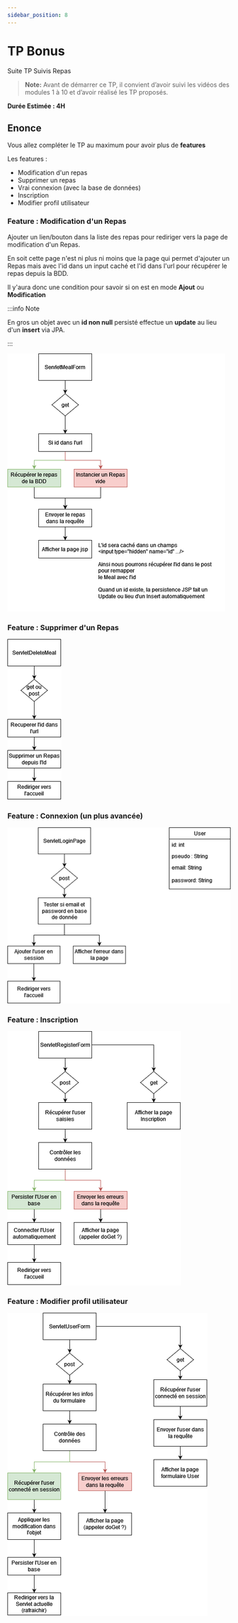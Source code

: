 ```yaml
---
sidebar_position: 8
---
```


# TP Bonus

Suite TP Suivis Repas

> **Note:** Avant de démarrer ce TP, il convient d’avoir suivi les vidéos des modules 1 à 10 et d’avoir réalisé les TP proposés.

**Durée Estimée : 4H**

## Enonce

Vous allez compléter le TP au maximum pour avoir plus de **features** 

Les features :
- Modification d'un repas
- Supprimer un repas
- Vrai connexion (avec la base de données)
- Inscription
- Modifier profil utilisateur

### Feature : Modification d'un Repas

Ajouter un lien/bouton dans la liste des repas pour rediriger vers la page de modification d'un Repas.

En soit cette page n'est ni plus ni moins que la page qui permet d'ajouter un Repas mais avec l'id 
dans un input caché et l'id dans l'url pour récupérer le repas depuis la BDD.

Il y'aura donc une condition pour savoir si on est en mode **Ajout** ou **Modification**

:::info Note

En gros un objet avec un **id non null** persisté effectue un **update** au lieu d'un **insert** via JPA.

:::

![Diagram](img/schema_update_meal.png)

### Feature : Supprimer d'un Repas

![Diagram](img/schema_delete_meal.png)

### Feature : Connexion (un plus avancée)

![Diagram](img/schema_login.png)

### Feature : Inscription

![Diagram](img/schema_register.png)

### Feature : Modifier profil utilisateur

![Diagram](img/schema_edit_user.png)

